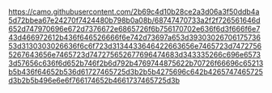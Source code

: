 https://camo.githubusercontent.com/2b69c4d10b28ce2a3d06a3f50ddb4a5d72bbea67e24270f7424480b798b0a08b/68747470733a2f2f726561646d652d747970696e672d7376672e6865726f6b756170702e636f6d3f666f6e743d466972612b436f646526666f6e742d73697a653d3930302670617573653d3130303026636f6c6f723d3134433646422663656e7465723d74727565267643656e7465723d747275652677696474683d343335266c696e65733d57656c636f6d652b746f2b6d792b4769744875622b70726f66696c65213b5b436f64652b536d61727465725d3b2b5b4275696c642b4265747465725d3b2b5b496e6e6f766174652b4661737465725d3b
